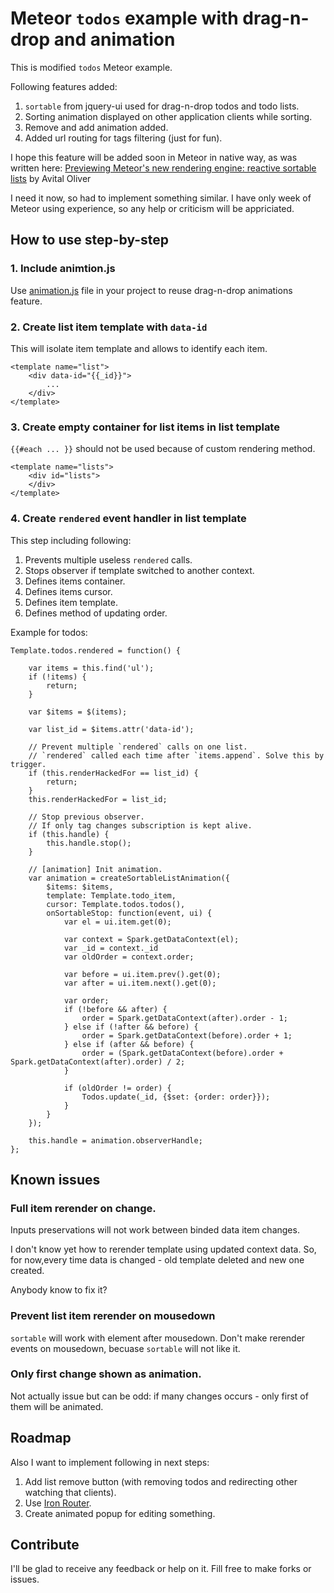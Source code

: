 # Meteor `todos` example with drag-n-drop and animation

This is modified `todos` Meteor example.

Following features added:

 1. `sortable` from jquery-ui used for drag-n-drop todos and todo lists.
 2. Sorting animation displayed on other application clients while sorting.
 3. Remove and add animation added.
 4. Added url routing for tags filtering (just for fun).

I hope this feature will be added soon in Meteor in native way, as was written here: 
[Previewing Meteor's new rendering engine: reactive sortable lists](http://www.meteor.com/blog/2013/09/13/previewing-meteors-new-rendering-engine-reactive-sortable-lists) by Avital Oliver

I need it now, so had to implement something similar. I have only week of Meteor using experience, so any help or criticism will be appriciated.

## How to use step-by-step
 
### 1. Include animtion.js

Use [animation.js](../master/client/common/animation.js) file in your project to reuse drag-n-drop animations feature.

### 2. Create list item template with `data-id`

This will isolate item template and allows to identify each item.

    <template name="list">
        <div data-id="{{_id}}">
            ...
        </div>
    </template>

### 3. Create empty container for list items in list template

`{{#each ... }}` should not be used because of custom rendering method.

    <template name="lists">
        <div id="lists">
        </div>
    </template>
    
### 4. Create `rendered` event handler in list template

This step including following:

 1. Prevents multiple useless `rendered` calls.
 2. Stops observer if template switched to another context.
 3. Defines items container.
 4. Defines items cursor.
 5. Defines item template.
 6. Defines method of updating order.

Example for todos:

    Template.todos.rendered = function() {

        var items = this.find('ul');
        if (!items) {
            return;
        }

        var $items = $(items);

        var list_id = $items.attr('data-id');

        // Prevent multiple `rendered` calls on one list.
        // `rendered` called each time after `items.append`. Solve this by trigger.
        if (this.renderHackedFor == list_id) {
            return;
        }
        this.renderHackedFor = list_id;

        // Stop previous observer.
        // If only tag changes subscription is kept alive.
        if (this.handle) {
            this.handle.stop();
        }

        // [animation] Init animation.
        var animation = createSortableListAnimation({
            $items: $items,
            template: Template.todo_item,
            cursor: Template.todos.todos(),
            onSortableStop: function(event, ui) {
                var el = ui.item.get(0);

                var context = Spark.getDataContext(el);
                var _id = context._id
                var oldOrder = context.order;

                var before = ui.item.prev().get(0);
                var after = ui.item.next().get(0);

                var order;
                if (!before && after) {
                    order = Spark.getDataContext(after).order - 1;
                } else if (!after && before) {
                    order = Spark.getDataContext(before).order + 1;
                } else if (after && before) {
                    order = (Spark.getDataContext(before).order + Spark.getDataContext(after).order) / 2;
                }

                if (oldOrder != order) {
                    Todos.update(_id, {$set: {order: order}});
                }
            }
        });

        this.handle = animation.observerHandle;
    };

## Known issues

### Full item rerender on change.

Inputs preservations will not work between binded data item changes.

I don't know yet how to rerender template using updated context data. So, for now,every time data is changed - old template deleted and new one created.

Anybody know to fix it?

### Prevent list item rerender on mousedown

`sortable` will work with element after mousedown. Don't make rerender events on mousedown, becuase `sortable` will not like it.

### Only first change shown as animation.

Not actually issue but can be odd: if many changes occurs - only first of them will be animated.

## Roadmap

Also I want to implement following in next steps:

 1. Add list remove button (with removing todos and redirecting other watching that clients).
 2. Use [Iron Router](/EventedMind/iron-router).
 3. Create animated popup for editing something.

## Contribute

I'll be glad to receive any feedback or help on it. Fill free to make forks or issues.
